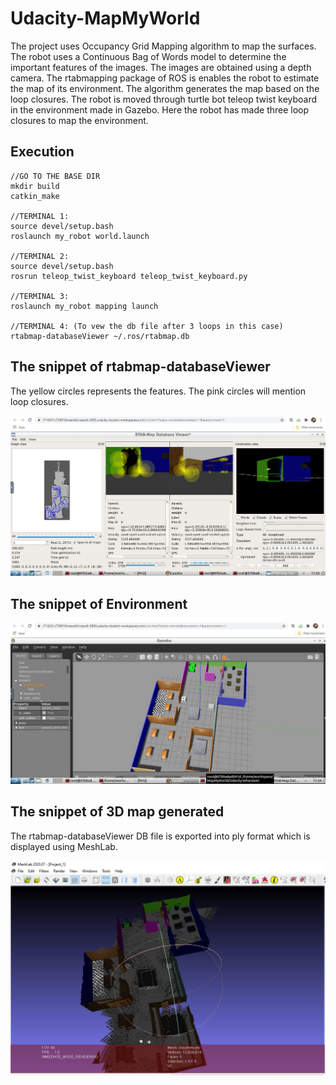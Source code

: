# Udacity-MapMyWorld

<p>
   The project uses Occupancy Grid Mapping algorithm to map the surfaces. The robot uses a Continuous Bag of Words model to determine the important features of the images. 
   The images are obtained using a depth camera. The rtabmapping package of ROS is enables the robot to estimate the map of its environment. The algorithm generates the map based 
   on the loop closures. The robot is moved through turtle bot teleop twist keyboard in the environment made in Gazebo. Here the robot has made three loop closures to map 
   the environment.
 </p>
 
 <h2> Execution </h2>
 
 ```
 //GO TO THE BASE DIR
 mkdir build
 catkin_make
 
 //TERMINAL 1:
 source devel/setup.bash
 roslaunch my_robot world.launch
 
 //TERMINAL 2:
 source devel/setup.bash
 rosrun teleop_twist_keyboard teleop_twist_keyboard.py
 
 //TERMINAL 3:
 roslaunch my_robot mapping launch
 
 //TERMINAL 4: (To vew the db file after 3 loops in this case)
 rtabmap-databaseViewer ~/.ros/rtabmap.db
 ```
 
 <h2> The snippet of rtabmap-databaseViewer</h2>
 
 <p> The yellow circles represents the features. The pink circles will mention loop closures. </P>
 
 <img src="/Ross.JPG" alt="Image"/>
 
 <h2> The snippet of Environment </h2>
 
 <img src="/Ross1.JPG" alt="Env"/>
 
 <h2> The snippet of 3D map generated </h2>
 
 <p> The rtabmap-databaseViewer DB file is exported into ply format  which is displayed using MeshLab. </p>
 
 <img src="/Ross2.JPG" alt="GeneratedEnv" />
